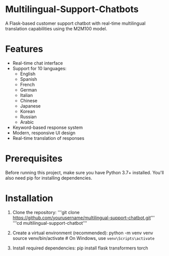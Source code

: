 # Multilingual-Support-Chatbots

A Flask-based customer support chatbot with real-time multilingual translation capabilities using the M2M100 model.

# Features
- Real-time chat interface
- Support for 10 languages:
  - English
  - Spanish
  - French
  - German
  - Italian
  - Chinese
  - Japanese
  - Korean
  - Russian
  - Arabic
- Keyword-based response system
- Modern, responsive UI design
- Real-time translation of responses

# Prerequisites
Before running this project, make sure you have Python 3.7+ installed. You'll also need pip for installing dependencies.

# Installation
1. Clone the repository:
'''git clone https://github.com/yourusername/multilingual-support-chatbot.git'''
'''cd multilingual-support-chatbot'''

2. Create a virtual environment (recommended):
python -m venv venv
source venv/bin/activate  # On Windows, use `venv\Scripts\activate`

3. Install required dependencies:
pip install flask transformers torch
